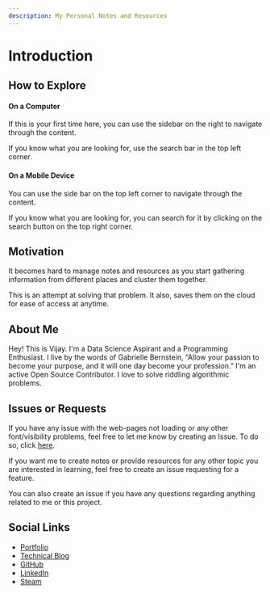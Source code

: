 ```yaml
---
description: My Personal Notes and Resources
---
```


# Introduction

## How to Explore

#### On a Computer

If this is your first time here, you can use the sidebar on the right to navigate through the content. 

If you know what you are looking for, use the search bar in the top left corner.

#### On a Mobile Device

You can use the side bar on the top left corner to navigate through the content.

If you know what you are looking for, you can search for it by clicking on the search button on the top right corner.

## Motivation

It becomes hard to manage notes and resources as you start gathering information from different places and cluster them together. 

This is an attempt at solving that problem. It also,  saves them on the cloud for ease of access at anytime. 

## About Me

Hey! This is Vijay. I'm a Data Science Aspirant and a Programming Enthusiast. I live by the words of Gabrielle Bernstein, “Allow your passion to become your purpose, and it will one day become your profession.” I'm an active Open Source Contributor. I love to solve riddling algorithmic problems. 

## Issues or Requests

If you have any issue with the web-pages not loading or any other font/visibility problems, feel free to let me know by creating an Issue. To do so, click [here](https://github.com/SVijayB/Resources/issues).

If you want me to create notes or provide resources for any other topic you are interested in learning, feel free to create an issue requesting for a feature.

You can also create an issue if you have any questions regarding anything related to me or this project.

## Social Links

* [Portfolio](https://www.vijaybalaji.social/)
* [Technical Blog](https://svijayb.github.io/Blog)
* [GitHub](https://github.com/SVijayB)
* [LinkedIn](https://www.linkedin.com/in/vijay-balaji-s-260010186/)
* [Steam](https://steamcommunity.com/id/strangelychaotic/)



